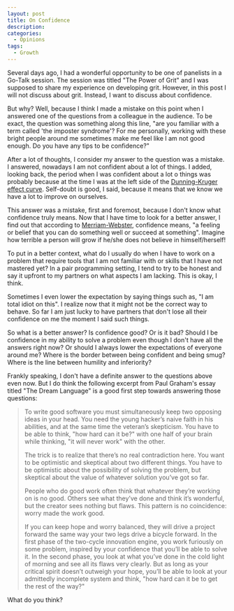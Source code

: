 ```yaml
---
layout: post
title: On Confidence
description: 
categories:
  - Opinions
tags:
  - Growth
---
```


Several days ago, I had a wonderful opportunity to be one of panelists in a Go-Talk session. The session was titled "The Power of Grit" and I was supposed to share my experience on developing grit. However, in this post I will not discuss about grit. Instead, I want to discuss about confidence.

But why? Well, because I think I made a mistake on this point when I answered one of the questions from a colleague in the audience. To be exact, the question was something along this line, "are you familiar with a term called 'the imposter syndrome'? For me personally, working with these bright people around me sometimes make me feel like I am not good enough. Do you have any tips to be confidence?"

After a lot of thoughts, I consider my answer to the question was a mistake. I answered, nowadays I am not confident about a lot of things. I added, looking back, the period when I was confident about a lot o things was probably because at the time I was at the left side of the [Dunning-Kruger effect curve](https://catalogofbias.org/2018/03/22/twenty-years-of-bias-and-the-dunning-kruger-effect/). Self-doubt is good, I said, because it means that we know we have a lot to improve on ourselves.

This answer was a mistake, first and foremost, because I don't know what confidence truly means. Now that I have time to look for a better answer, I find out that according to [Merriam-Webster](https://www.merriam-webster.com/dictionary/confidence), confidence means, "a feeling or belief that you can do something well or succeed at something". Imagine how terrible a person will grow if he/she does not believe in himself/herself!

To put in a better context, what do I usually do when I have to work on a problem that require tools that I am not familiar with or skills that I have not mastered yet? In a pair programming setting, I tend to try to be honest and say it upfront to my partners on what aspects I am lacking. This is okay, I think.

Sometimes I even lower the expectation by saying things such as, "I am total idiot on this". I realize now that it might not be the correct way to behave. So far I am just lucky to have partners that don't lose all their confidence on me the moment I said such things.

So what is a better answer? Is confidence good? Or is it bad? Should I be confidence in my ability to solve a problem even though I don't have all the answers right now? Or should I always lower the expectations of everyone around me? Where is the border between being confident and being smug? Where is the line between humility and inferiority?

Frankly speaking, I don't have a definite answer to the questions above even now. But I do think the following excerpt from Paul Graham's essay titled "The Dream Language" is a good first step towards answering those questions:

> To write good software you must simultaneously keep two opposing ideas in your head. You need the young hacker’s naive faith in his abilities, and at the same time the veteran’s skepticism. You have to be able to think, "how hard can it be?" with one half of your brain while thinking, "it will never work" with the other.
> 
> The trick is to realize that there’s no real contradiction here. You want to be optimistic and skeptical about two different things. You have to be optimistic about the possibility of solving the problem, but skeptical about the value of whatever solution you’ve got so far.
>
> People who do good work often think that whatever they’re working on is no good. Others see what they’ve done and think it’s wonderful, but the creator sees nothing but flaws. This pattern is no coincidence: worry made the work good.
>
> If you can keep hope and worry balanced, they will drive a project forward the same way your two legs drive a bicycle forward. In the first phase of the two-cycle innovation engine, you work furiously on some problem, inspired by your confidence that you’ll be able to solve it. In the second phase, you look at what you’ve done in the cold light of morning and see all its flaws very clearly. But as long as your critical spirit doesn’t outweigh your hope, you’ll be able to look at your admittedly incomplete system and think, "how hard can it be to get the rest of the way?"

What do you think?
